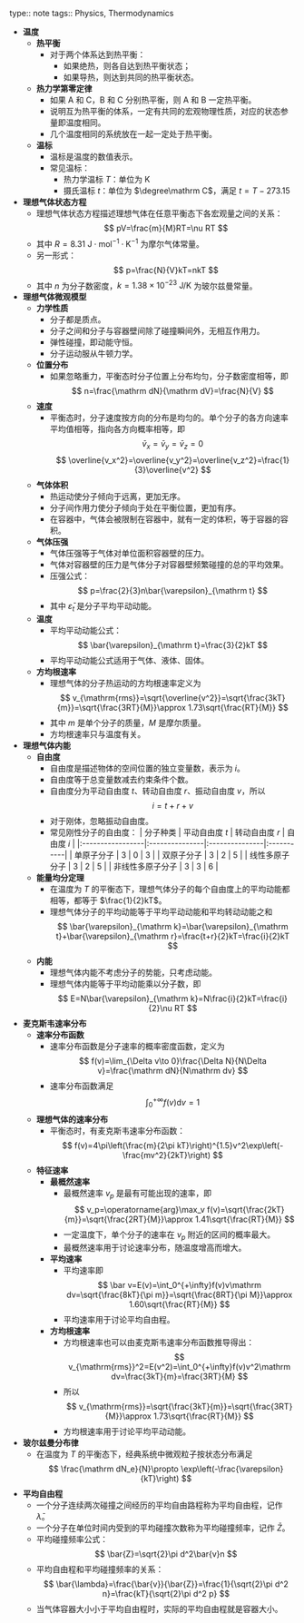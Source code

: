 type:: note
tags:: Physics, Thermodynamics

- **温度**
	- **热平衡**
		- 对于两个体系达到热平衡：
			- 如果绝热，则各自达到热平衡状态；
			- 如果导热，则达到共同的热平衡状态。
	- **热力学第零定律**
		- 如果 A 和 C，B 和 C 分别热平衡，则 A 和 B 一定热平衡。
		- 说明互为热平衡的体系，一定有共同的宏观物理性质，对应的状态参量即温度相同。
		- 几个温度相同的系统放在一起一定处于热平衡。
	- **温标**
		- 温标是温度的数值表示。
		- 常见温标：
			- 热力学温标 $T$：单位为 $\mathrm K$
			- 摄氏温标 $t$：单位为 $\degree\mathrm C$，满足 $t=T-273.15$
- **理想气体状态方程**
	- 理想气体状态方程描述理想气体在任意平衡态下各宏观量之间的关系：
	  $$
	  pV=\frac{m}{M}RT=\nu RT
	  $$
	- 其中 $R=8.31\ \mathrm {J\cdot mol^{-1}\cdot K^{-1}}$ 为摩尔气体常量。
	- 另一形式：
	  $$
	  p=\frac{N}{V}kT=nkT
	  $$
	- 其中 $n$ 为分子数密度，$k=1.38\times 10^{-23}\ \mathrm{J/K}$ 为玻尔兹曼常量。
- **理想气体微观模型**
	- **力学性质**
		- 分子都是质点。
		- 分子之间和分子与容器壁间除了碰撞瞬间外，无相互作用力。
		- 弹性碰撞，即动能守恒。
		- 分子运动服从牛顿力学。
	- **位置分布**
		- 如果忽略重力，平衡态时分子位置上分布均匀，分子数密度相等，即
		  $$
		  n=\frac{\mathrm dN}{\mathrm dV}=\frac{N}{V}
		  $$
	- **速度**
		- 平衡态时，分子速度按方向的分布是均匀的。单个分子的各方向速率平均值相等，指向各方向概率相等，即
		  $$
		  \bar{v}_x=\bar{v}_y=\bar{v}_z=0
		  $$
		  $$
		  \overline{v_x^2}=\overline{v_y^2}=\overline{v_z^2}=\frac{1}{3}\overline{v^2}
		  $$
	- **气体体积**
		- 热运动使分子倾向于远离，更加无序。
		- 分子间作用力使分子倾向于处在平衡位置，更加有序。
		- 在容器中，气体会被限制在容器中，就有一定的体积，等于容器的容积。
	- **气体压强**
		- 气体压强等于气体对单位面积容器壁的压力。
		- 气体对容器壁的压力是气体分子对容器壁频繁碰撞的总的平均效果。
		- 压强公式：
		  $$
		  p=\frac{2}{3}n\bar{\varepsilon}_{\mathrm t}
		  $$
		- 其中 $\bar{\varepsilon}_t$ 是分子平均平动动能。
	- **温度**
		- 平均平动动能公式：
		  $$
		  \bar{\varepsilon}_{\mathrm t}=\frac{3}{2}kT
		  $$
		- 平均平动动能公式适用于气体、液体、固体。
	- **方均根速率**
		- 理想气体的分子热运动的方均根速率定义为
		  $$
		  v_{\mathrm{rms}}=\sqrt{\overline{v^2}}=\sqrt{\frac{3kT}{m}}=\sqrt{\frac{3RT}{M}}\approx 1.73\sqrt{\frac{RT}{M}}
		  $$
		- 其中 $m$ 是单个分子的质量，$M$ 是摩尔质量。
		- 方均根速率只与温度有关。
- **理想气体内能**
	- **自由度**
		- 自由度是描述物体的空间位置的独立变量数，表示为 $i$。
		- 自由度等于总变量数减去约束条件个数。
		- 自由度分为平动自由度 $t$、转动自由度 $r$、振动自由度 $v$，所以
		  $$
		  i=t+r+v
		  $$
		- 对于刚体，忽略振动自由度。
		- 常见刚性分子的自由度：
		  | 分子种类         | 平动自由度 $t$ | 转动自由度 $r$ | 自由度 $i$ |
		  |:-----------------|:---------------|:---------------|:-----------|
		  | 单原子分子       | $3$            | $0$            | $3$        |
		  | 双原子分子       | $3$            | $2$            | $5$        |
		  | 线性多原子分子   | $3$            | $2$            | $5$        |
		  | 非线性多原子分子 | $3$            | $3$            | $6$        |
	- **能量均分定理**
		- 在温度为 $T$ 的平衡态下，理想气体分子的每个自由度上的平均动能都相等，都等于 $\frac{1}{2}kT$。
		- 理想气体分子的平均动能等于平均平动动能和平均转动动能之和
		  $$
		  \bar{\varepsilon}_{\mathrm k}=\bar{\varepsilon}_{\mathrm t}+\bar{\varepsilon}_{\mathrm r}=\frac{t+r}{2}kT=\frac{i}{2}kT
		  $$
	- **内能**
		- 理想气体内能不考虑分子的势能，只考虑动能。
		- 理想气体内能等于平均动能乘以分子数，即
		  $$
		  E=N\bar{\varepsilon}_{\mathrm k}=N\frac{i}{2}kT=\frac{i}{2}\nu RT
		  $$
- **麦克斯韦速率分布**
	- **速率分布函数**
		- 速率分布函数是分子速率的概率密度函数，定义为
		  $$
		  f(v)=\lim_{\Delta v\to 0}\frac{\Delta N}{N\Delta v}=\frac{\mathrm dN}{N\mathrm dv}
		  $$
		- 速率分布函数满足
		  $$
		  \int_0^{+\infty}f(v)\mathrm dv=1
		  $$
	- **理想气体的速率分布**
		- 平衡态时，有麦克斯韦速率分布函数：
		  $$
		  f(v)=4\pi\left(\frac{m}{2\pi kT}\right)^{1.5}v^2\exp\left(-\frac{mv^2}{2kT}\right)
		  $$
	- **特征速率**
		- **最概然速率**
			- 最概然速率 $v_p$ 是最有可能出现的速率，即
			  $$
			  v_p=\operatorname{arg}\max_v f(v)=\sqrt{\frac{2kT}{m}}=\sqrt{\frac{2RT}{M}}\approx 1.41\sqrt{\frac{RT}{M}}
			  $$
			- 一定温度下，单个分子的速率在 $v_p$ 附近的区间的概率最大。
			- 最概然速率用于讨论速率分布，随温度增高而增大。
		- **平均速率**
			- 平均速率即
			  $$
			  \bar v=E(v)=\int_0^{+\infty}f(v)v\mathrm dv=\sqrt{\frac{8kT}{\pi m}}=\sqrt{\frac{8RT}{\pi M}}\approx 1.60\sqrt{\frac{RT}{M}}
			  $$
			- 平均速率用于讨论平均自由程。
		- **方均根速率**
			- 方均根速率也可以由麦克斯韦速率分布函数推导得出：
			  $$
			  v_{\mathrm{rms}}^2=E(v^2)=\int_0^{+\infty}f(v)v^2\mathrm dv=\frac{3kT}{m}=\frac{3RT}{M}
			  $$
			- 所以
			  $$
			  v_{\mathrm{rms}}=\sqrt{\frac{3kT}{m}}=\sqrt{\frac{3RT}{M}}\approx 1.73\sqrt{\frac{RT}{M}}
			  $$
			- 方均根速率用于讨论平均平动动能。
- **玻尔兹曼分布律**
	- 在温度为 $T$ 的平衡态下，经典系统中微观粒子按状态分布满足
	  $$
	  \frac{\mathrm dN_e}{N}\propto \exp\left(-\frac{\varepsilon}{kT}\right)
	  $$
- **平均自由程**
	- 一个分子连续两次碰撞之间经历的平均自由路程称为平均自由程，记作 $\bar{\lambda}$。
	- 一个分子在单位时间内受到的平均碰撞次数称为平均碰撞频率，记作 $\bar{Z}$。
	- 平均碰撞频率公式：
	  $$
	  \bar{Z}=\sqrt{2}\pi d^2\bar{v}n
	  $$
	- 平均自由程和平均碰撞频率的关系：
	  $$
	  \bar{\lambda}=\frac{\bar{v}}{\bar{Z}}=\frac{1}{\sqrt{2}\pi d^2 n}=\frac{kT}{\sqrt{2}\pi d^2 p}
	  $$
	- 当气体容器大小小于平均自由程时，实际的平均自由程就是容器大小。